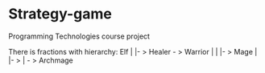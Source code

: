 # Strategy-game
Programming Technologies course project

There is fractions with hierarchy:
Elf
|
|- > Healer - > Warrior
|         |
|- > Mage |
     |- > | - > Archmage

